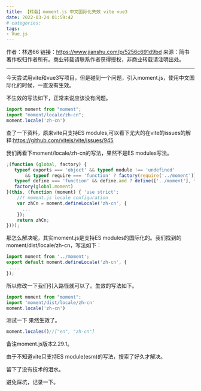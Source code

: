```yaml
---
title: 【转载】moment.js 中文国际化失效 vite vue3
date: 2022-03-24 01:59:42
# categories:
tags:
- Vue.js
---
```


作者：林遇66
链接：https://www.jianshu.com/p/5256c691d9bd
来源：简书
著作权归作者所有。商业转载请联系作者获得授权，非商业转载请注明出处。

---

今天尝试用vite和vue3写项目，但是碰到一个问题，引入moment.js，使用中文国际化的时候，一直没有生效。

不生效的写法如下，正常来说应该没有问题。

```javascript
import moment from "moment";
import "moment/locale/zh-cn";
moment.locale('zh-cn')
```

查了一下资料，原来vite只支持ES modules,可以看下尤大的在vite的issues的解释:https://github.com/vitejs/vite/issues/945

我们再看下moment/locale/zh-cn的写法，果然不是ES modules写法。

```javascript
;(function (global, factory) {
   typeof exports === 'object' && typeof module !== 'undefined'
       && typeof require === 'function' ? factory(require('../moment')) :
   typeof define === 'function' && define.amd ? define(['../moment'], factory) :
   factory(global.moment)
}(this, (function (moment) { 'use strict';
    //! moment.js locale configuration
    var zhCn = moment.defineLocale('zh-cn', {
      ...
    });
    return zhCn;
})));
```

那怎么解决呢，其实moment.js是支持ES modules的国际化的。我们找到的moment/dist/locale/zh-cn，写法如下：

```javascript
import moment from '../moment';
export default moment.defineLocale('zh-cn', {
 ....
});
```

所以修改一下我们引入路径就可以了。生效的写法如下。

```javascript
import moment from "moment";
import 'moment/dist/locale/zh-cn'
moment.locale('zh-cn')
```

测试一下 果然生效了。

```javascript
moment.locales()//["en", "zh-cn"]
```

备注moment.js版本2.29.1。

由于不知道vite只支持ES module(esm)的写法，搜索了好久才解决。

留下了没有技术的泪水。

避免踩坑，记录一下。

